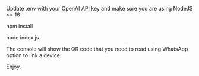 Update .env with your OpenAI API key and make sure you are using NodeJS >= 16

npm install

node index.js

The console will show the QR code that you need to read using WhatsApp option to link a device.

Enjoy.